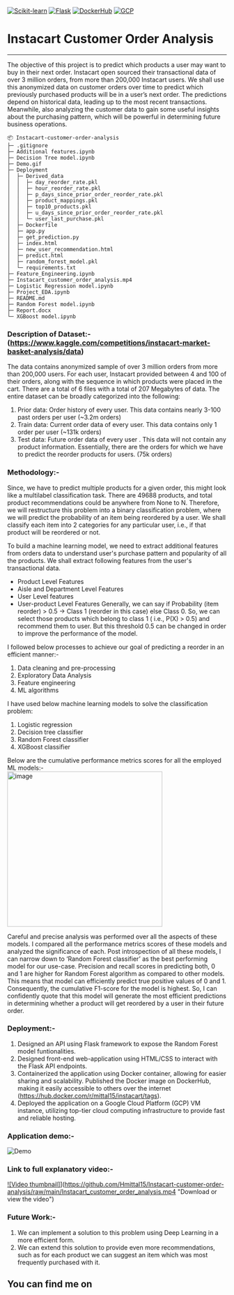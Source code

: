 [![Scikit-learn](https://img.shields.io/badge/Scikit--learn-F7931E?style=flat-square&logo=scikit-learn&logoColor=white)](https://scikit-learn.org/stable/)
[![Flask](https://img.shields.io/badge/Flask-000000?style=flat-square&logo=flask&logoColor=white)](https://flask.palletsprojects.com/)
[![DockerHub](https://img.shields.io/badge/DockerHub-0db7ed?style=flat-square&logo=docker&logoColor=white)](https://hub.docker.com/)
[![GCP](https://img.shields.io/badge/GCP-4285F4?style=flat-square&logo=google-cloud&logoColor=white)](https://cloud.google.com/)


# **Instacart Customer Order Analysis**
---------------------------------------

The objective of this project is to predict which products a user may want to buy in their next order. Instacart open sourced their transactional data of over 3 million orders, from more than 200,000 Instacart users. We shall use this anonymized data on customer orders over time to predict which previously purchased products will be in a user’s next order. The predictions depend on historical data, leading up to the most recent transactions. Meanwhile, also analyzing the customer data to gain some useful insights about the purchasing pattern, which will be powerful in determining future business operations.

```
📦 Instacart-customer-order-analysis
├─ .gitignore
├─ Additional features.ipynb
├─ Decision Tree model.ipynb
├─ Demo.gif
├─ Deployment
│  ├─ Derived_data
│  │  ├─ day_reorder_rate.pkl
│  │  ├─ hour_reorder_rate.pkl
│  │  ├─ p_days_since_prior_order_reorder_rate.pkl
│  │  ├─ product_mappings.pkl
│  │  ├─ top10_products.pkl
│  │  ├─ u_days_since_prior_order_reorder_rate.pkl
│  │  └─ user_last_purchase.pkl
│  ├─ Dockerfile
│  ├─ app.py
│  ├─ get_prediction.py
│  ├─ index.html
│  ├─ new_user_recommendation.html
│  ├─ predict.html
│  ├─ random_forest_model.pkl
│  └─ requirements.txt
├─ Feature_Engineering.ipynb
├─ Instacart_customer_order_analysis.mp4
├─ Logistic Regression model.ipynb
├─ Project_EDA.ipynb
├─ README.md
├─ Random Forest model.ipynb
├─ Report.docx
└─ XGBoost model.ipynb
```

### Description of Dataset:- (https://www.kaggle.com/competitions/instacart-market-basket-analysis/data)
The data contains anonymized sample of over 3 million orders from more than 200,000 users. For each user, Instacart provided between 4 and 100 of their orders, along with the sequence in which products were placed in the cart. There are a total of 6 files with a total of 207 Megabytes of data. The entire dataset can be broadly categorized into the following:
1.	Prior data: Order history of every user. This data contains nearly 3-100 past orders per user (~3.2m orders)
2.	Train data: Current order data of every user. This data contains only 1 order per user (~131k orders)
3.	Test data: Future order data of every user . This data will not contain any product information. Essentially, there are the orders for which we have to predict the reorder products for users. (75k orders)

### Methodology:-
Since, we have to predict multiple products for a given order, this might look like a multilabel classification task. There are 49688 products, and total product recommendations could be anywhere from None to N. Therefore, we will restructure this problem into a binary classification problem, where we will predict the probability of an item being reordered by a user. We shall classify each item into 2 categories for any particular user, i.e., if that product will be reordered or not.

To build a machine learning model, we need to extract additional features from orders data to understand user's purchase pattern and popularity of all the products. We shall extract following features from the user's transactional data.
*	Product Level Features
*	Aisle and Department Level Features
*	User Level features
*	User-product Level Features
Generally, we can say if Probability (item reorder) > 0.5 -> Class 1 (reorder in this case) else Class 0. So, we can select those products which belong to class 1 ( i.e., P(X) > 0.5) and recommend them to user. But this threshold 0.5 can be changed in order to improve the performance of the model.

I followed below processes to achieve our goal of predicting a reorder in an efficient manner:-
1.	Data cleaning and pre-processing
2.	Exploratory Data Analysis
3.	Feature engineering
4.	ML algorithms

I have used below machine learning models to solve the classification problem:
1.	Logistic regression
2.	Decision tree classifier
3.	Random Forest classifier
4.	XGBoost classifier


Below are the cumulative performance metrics scores for all the employed ML models:-
</br>
<img width="356" alt="image" align="center" src="https://user-images.githubusercontent.com/108916132/214218640-7adb0c6b-c795-4da0-93d2-38315eb90cf0.png">

Careful and precise analysis was performed over all the aspects of these models. I compared all the performance metrics scores of these models and analyzed the significance of each. Post introspection of all these models, I can narrow down to ‘Random Forest classifier’ as the best performing model for our use-case. Precision and recall scores in predicting both, 0 and 1 are higher for Random Forest algorithm as compared to other models. This means that model can efficiently predict true positive values of 0 and 1. Consequently, the cumulative F1-score for the model is highest. So, I can confidently quote that this model will generate the most efficient predictions in determining whether a product will get reordered by a user in their future order.

### Deployment:-
1. Designed an API using Flask framework to expose the Random Forest model funtionalities.
2. Designed front-end web-application using HTML/CSS to interact with the Flask API endpoints.
3. Containerized the application using Docker container, allowing for easier sharing and scalability. Published the Docker image on DockerHub, making it easily accessible to others over the internet (https://hub.docker.com/r/mittal15/instacart/tags).
4. Deployed the application on a Google Cloud Platform (GCP) VM instance, utilizing top-tier cloud computing infrastructure to provide fast and reliable hosting.

### Application demo:-
![Demo](https://user-images.githubusercontent.com/108916132/225123837-2c155764-73bb-442c-addc-a51cdc54a6b8.gif)

### Link to full explanatory video:-
[![Video thumbnail]](https://user-images.githubusercontent.com/108916132/225131034-58385da7-67d6-4e83-9716-8b8091887ca2.png)](https://github.com/Hmittal15/Instacart-customer-order-analysis/raw/main/Instacart_customer_order_analysis.mp4 "Download or view the video")

### Future Work:-
1.	We can implement a solution to this problem using Deep Learning in a more efficient form.
2.	We can extend this solution to provide even more recommendations, such as for each product we can suggest an item which was most frequently purchased with it.


## You can find me on <a href="http://www.linkedin.com/in/harshit-mittal-52b292131"> <img src="https://upload.wikimedia.org/wikipedia/commons/thumb/c/ca/LinkedIn_logo_initials.png/768px-LinkedIn_logo_initials.png" width="17" height="17" /></a>
